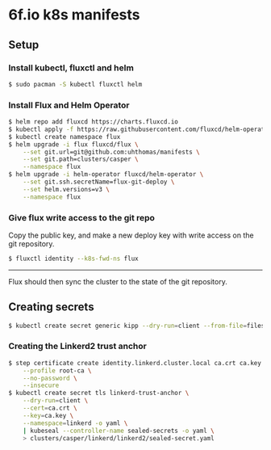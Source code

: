 # 6f.io k8s manifests

## Setup

### Install kubectl, fluxctl and helm
```sh
$ sudo pacman -S kubectl fluxctl helm
```

### Install Flux and Helm Operator
```sh
$ helm repo add fluxcd https://charts.fluxcd.io
$ kubectl apply -f https://raw.githubusercontent.com/fluxcd/helm-operator/v1.1.0/deploy/crds.yaml
$ kubectl create namespace flux
$ helm upgrade -i flux fluxcd/flux \
    --set git.url=git@github.com:uhthomas/manifests \
    --set git.path=clusters/casper \
    --namespace flux
$ helm upgrade -i helm-operator fluxcd/helm-operator \
    --set git.ssh.secretName=flux-git-deploy \
    --set helm.versions=v3 \
    --namespace flux
```

### Give flux write access to the git repo
Copy the public key, and make a new deploy key with write access on the git repository.
```sh
$ fluxctl identity --k8s-fwd-ns flux
```

---

Flux should then sync the cluster to the state of the git repository.

## Creating secrets

```sh
$ kubectl create secret generic kipp --dry-run=client --from-file=filesystem=some-file -o yaml | kubeseal --controller-name sealed-secrets -o yaml > secrets/kipp.yaml
```

### Creating the Linkerd2 trust anchor
```sh
$ step certificate create identity.linkerd.cluster.local ca.crt ca.key \
    --profile root-ca \
    --no-password \
    --insecure
$ kubectl create secret tls linkerd-trust-anchor \
    --dry-run=client \
    --cert=ca.crt \
    --key=ca.key \
    --namespace=linkerd -o yaml \
    | kubeseal --controller-name sealed-secrets -o yaml \
    > clusters/casper/linkerd/linkerd2/sealed-secret.yaml
```